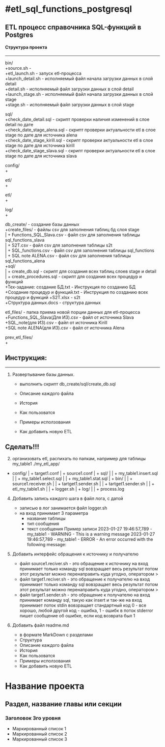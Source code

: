 #etl_sql_functions_postgresql
===================================================================

## ETL процесс справочника SQL-функций в Postgres

#### Структура проекта
-------------------------------------------------------------------
bin/  
    +source.sh                            -   
    +etl_launch.sh                        - запуск etl-процесса  
    +launch_detail.sh                     - исполняемый файл начала загрузки данных в слой detail  
    +detail.sh                            - исполняемый файл загрузки данных в слой detail  
    +launch_stage.sh                      - исполняемый файл начала загрузки данных в слой stage  
    +stage.sh                             - исполняемый файл загрузки данных в слой stage  
      
sql/  
    +check_date_detail.sql                - скрипт проверки наличия изменений в слое detail по дате  
    +check_date_stage_alena.sql           - скрипт проверки актуальности etl в слое stage по дате для источника alena  
    +check_date_stage_kirill.sql          - скрипт проверки актуальности etl в слое stage по дате для источника kirill  
    +check_date_stage_slava.sql           - скрипт проверки актуальности etl в слое stage по дате для источника slava  

config/  
    +  

etl/  
    +  
  
etl/  
    +  
  
log/  
    +  

db_create/                               - создание базы данных  
    +create_files/                       - файлы csv для заполнения таблиц бд слоя stage  
    |  + Functions_SQL_Slava.csv         - файл csv для заполнения таблицы sql_functions_slava  
    |  + S2T.csv                         - файл csv для заполнения таблицы s2t  
    |  + SQL_functions.csv               - файл csv для заполнения таблицы sql_functions  
    |  + SQL note ALENA.csv              - файл csv для заполнения таблицы sql_functions_alena  
    +sql/  
    |  + create_db.sql                   - скрипт для создания всех таблиц слоев stage и detail  
    |  + create_procedures.sql           - скрипт для создания всех процедур и функций  
    +Тех-задание: создание БД.txt        - Инструкция по созданию БД  
    +Создание процедур и функций.txt     - Инструкция по созданию всех процедур и функций
    +S2T.xlsx                            - s2t  
    +Структура данных.docs               - структура данных  

etl_files/                               - папка приема новой порции данных для etl-процесса  
    +Functions_SQL_Slava(Для ИЗ).csv     - файл от источника Slava  
    +SQL_note(для ИЗ).csv                - файл от источника Kirill  
    +SQL note ALENA(для ИЗ).csv          - файл от источника Alena  

prev_etl_files/  
    +  


## Инструкция:  
--------------------------------------------------------------------
1. Развертывание базы данных.
    - выполнить скрипт db_create/sql/create_db.sql





    - Описание каждого файла
    - История
    - Как пользоватся
    - Примеры исползования
    - Как добавить новую ETL




Сделать!!!
--------------------------------------------------------------------
2. организовать etl, распихать по папкам, например для таблицы my_table1
./my_etl_app/
  + config/
  | + target1.conf
  | + source1.conf
  | + sql/
  | | + my_table1.insert.sql
  | | + my_table1.select.sql
  | | + my_table1.stat.sql
  | + bin/
  | | + source1.receiver.sh 
  | | + tartget1.sender.sh 
  | | + tartget1.sender.sh 
  | | + etl_my_table1.sh 
  | | + logger.sh
  | + log/
  | | + process.log

4. Добавить запись каждого шага в файл лога, с датой
    * записью в лог занимается файл logger.sh
    * на вход принимает 3 параметра
        - название таблицы
        - тип сообщения
        - текст сообщения
Пример записи
2023-01-27 19:46:57,789 - my_table1 - WARNING - This is a warning message
2023-01-27 19:46:57,789 - my_table1 - ERROR - An error occurred with the following message: 

5. Добавить интерфейс обращения к источнику и получателю
    - файл source1.reciver.sh - это обращение к источнику
        на вход принимает только команду sql
        вовзращает весь результат
        потом этот результат можно перенаправить куда угодно, оператором >
    - файл target1.reciver.sh - это обращение к получателю
        на вход принимает только команду sql
        вовзращает весь результат
        потом этот результат можно перенаправить куда угодно, оператором >
    - файл target1.sender.sh - это обращение к получателю
        на вход принимает команду sql, такую как insert
        и так-же на вход принимает поток stdin
        вовзращает стандартный код 0 - все хорошо, любой другой код - ошибка, 1 - ошибк
        в поток stderror пишет сообщение об ошибке, если код возврата был 1
6. Добавить файл readme.md
    * в формате MarkDown с разделами
    - Структура
    - Описание каждого файла
    - История
    - Как пользоватся
    - Примеры исползования
    - Как добавить новую ETL
    
Название проекта
========================

Раздел, название главы или секции
------------------------

### Заголовок 3го уровня

* Маркированный список 1
* Маркированный список 2
* Маркированный список 3

